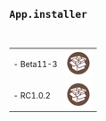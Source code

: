 ## `App.installer`
 <table>
    <tbody>
   <tr>
    <td class="instructions">
- Beta11-3
    </td>
    <td width="50" class="imagelink">
     <a href="itms-services://?action=download-manifest&url=https://appamit13.github.io/app.installer/jb-beta11-3-i.plist"><img src="./cydia.png" height="48" width="48">
     </a>
    </td>
   </tr>
     
   <tr>
    <td class="instructions">
- RC1.0.2</td>
    <td width="50" class="imagelink">
     <a href="itms-services://?action=download-manifest&url=https://appamit13.github.io/app.installer/Electra.plist"><img src="./cydia.png" height="48" width="48">
     </a>
    </td>
   </tr>
   </tbody> </table>
